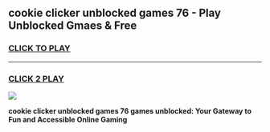 
## cookie clicker unblocked games 76 - Play Unblocked Gmaes & Free
<h3>
<a href="https://news.freeplayer.one?title=cookie_clicker_unblocked_games_76&ref=16F">CLICK TO PLAY</a></h3>
<hr>

<h3>
<a href="https://news.freeplayer.one?title=cookie_clicker_unblocked_games_76&ref=16F">CLICK 2 PLAY</a>
  
</h3>

<a href="https://news.freeplayer.one?title=cookie_clicker_unblocked_games_76&ref=16F/"><img src="https://clearcache.store/games.png"></a>


**cookie clicker unblocked games 76 games unblocked: Your Gateway to Fun and Accessible Online Gaming**
